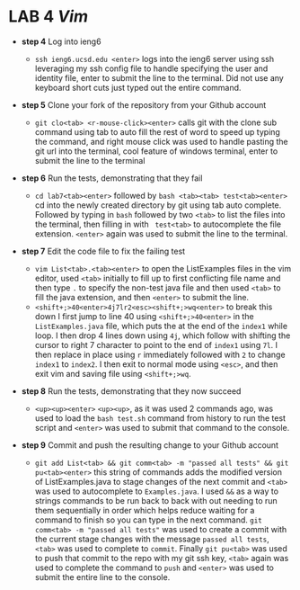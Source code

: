 # LAB 4 ***Vim***
* **step 4** Log into ieng6

    * `ssh ieng6.ucsd.edu <enter>` logs into the ieng6 server using ssh leveraging my ssh config file to handle specifying the user and identity file, enter to submit the line to the terminal. Did not use any keyboard short cuts just typed out the entire command.
* **step 5** Clone your fork of the repository from your Github account
    * `git clo<tab> <r-mouse-click><enter>` calls git with the clone sub command using tab to auto fill the rest of word to speed up typing the command, and right mouse click was used to handle pasting the git url into the terminal, cool feature of windows terminal, enter to submit the line to the terminal 
* **step 6** Run the tests, demonstrating that they fail
    * `cd lab7<tab><enter>` followed by `bash <tab><tab> test<tab><enter>` cd into the newly created directory by git using tab auto complete. Followed by typing in `bash` followed by two `<tab>` to list the files into the terminal, then filling in with ` test<tab>` to autocomplete the file extension. `<enter>` again was used to submit the line to the terminal.
* **step 7** Edit the code file to fix the failing test
    * `vim List<tab>.<tab><enter>` to open the ListExamples files in the vim editor, used `<tab>` initially to fill up to first conflicting file name and then type `.` to specify the non-test java file and then used `<tab>` to fill the java extension, and then `<enter>` to submit the line.
    * `<shift+;>40<enter>4j7lr2<esc><shift+;>wq<enter>` to break this down I first jump to line 40 using `<shift+;>40<enter>` in the `ListExamples.java` file, which puts the at the end of the `index1` while loop. I then drop 4 lines down using `4j`, which follow with shifting the cursor to right 7 character to point to the end of `index1` using `7l`. I then replace in place using `r` immediately followed with `2` to change `index1` to `index2`. I then exit to normal mode using `<esc>`, and then exit vim and saving file using `<shift+;>wq`.
* **step 8** Run the tests, demonstrating that they now succeed
    * `<up><up><enter>` `<up><up>`, as it was used 2 commands ago, was used to load the `bash test.sh` command from history to run the test script and `<enter>` was used to submit that command to the console.
* **step 9** Commit and push the resulting change to your Github account
    * `git add List<tab> && git comm<tab> -m "passed all tests" && git pu<tab><enter>` this string of commands adds the modified version of ListExamples.java to stage changes of the next commit and `<tab>` was used to autocomplete to `Examples.java`. I used `&&` as a way to strings commands to be run back to back with out needing to run them sequentially in order which helps reduce waiting for a command to finish so you can type in the next command. `git comm<tab> -m "passed all tests"` was used to create a commit with the current stage changes with the message `passed all tests`, `<tab>` was used to complete to `commit`. Finally `git pu<tab>` was used to push that commit to the repo with my git ssh key, `<tab>` again was used to complete the command to `push` and `<enter>` was used to submit the entire line to the console.
